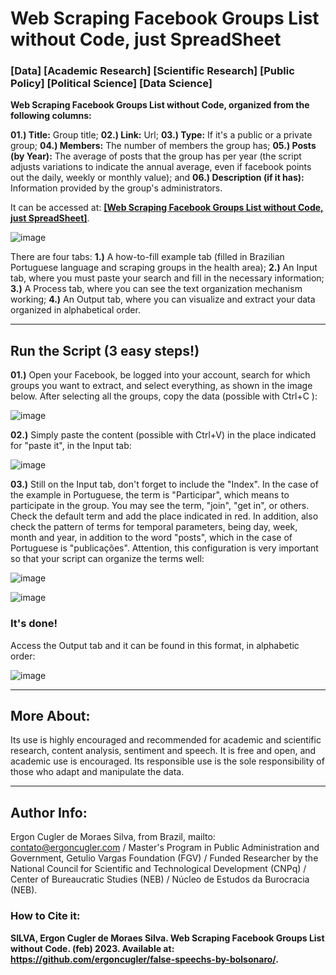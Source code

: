 # Web Scraping Facebook Groups List without Code, just SpreadSheet

### [Data] [Academic Research] [Scientific Research] [Public Policy] [Political Science] [Data Science]

**Web Scraping Facebook Groups List without Code, organized from the following columns:**

**01.) Title:** Group title; **02.) Link:** Url;  **03.) Type:** If it's a public or a private group;  **04.) Members:** The number of members the group has;  **05.) Posts (by Year):** The average of posts that the group has per year (the script adjusts variations to indicate the annual average, even if facebook points out the daily, weekly or monthly value); and **06.) Description (if it has):** Information provided by the group's administrators.

It can be accessed at: **<a href="https://github.com/ergoncugler/web-scraping-facebook-groups-list-without-code/blob/main/SpreadSheet%20-%20Scraping%20Facebook%20List%20Groups%20without%20Code.xlsx">[Web Scraping Facebook Groups List without Code, just SpreadSheet]</a>**.

![image](https://user-images.githubusercontent.com/81989837/220194126-d0992e45-0b69-46e4-a78f-65e400088cfe.png)

There are four tabs: **1.)** A how-to-fill example tab (filled in Brazilian Portuguese language and scraping groups in the health area); **2.)** An Input tab, where you must paste your search and fill in the necessary information; **3.)** A Process tab, where you can see the text organization mechanism working; **4.)** An Output tab, where you can visualize and extract your data organized in alphabetical order.

___

## Run the Script (3 easy steps!)

**01.)** Open your Facebook, be logged into your account, search for which groups you want to extract, and select everything, as shown in the image below. After selecting all the groups, copy the data (possible with Ctrl+C ):

![image](https://user-images.githubusercontent.com/81989837/220195525-1bac3d11-5e4a-4f2f-893c-5d74a0ac045f.png)

**02.)** Simply paste the content (possible with Ctrl+V) in the place indicated for "paste it", in the Input tab:

![image](https://user-images.githubusercontent.com/81989837/220195613-bc5bef80-68d4-424a-b62a-f9c7dca7fd85.png)

**03.)** Still on the Input tab, don't forget to include the "Index". In the case of the example in Portuguese, the term is "Participar", which means to participate in the group. You may see the term, "join", "get in", or others. Check the default term and add the place indicated in red. In addition, also check the pattern of terms for temporal parameters, being day, week, month and year, in addition to the word "posts", which in the case of Portuguese is "publicações". Attention, this configuration is very important so that your script can organize the terms well:

![image](https://user-images.githubusercontent.com/81989837/220197924-99c39ef7-511f-4b33-be5a-097c05d862b2.png)

![image](https://user-images.githubusercontent.com/81989837/220196003-58fe7322-7f34-43dd-b5a8-b7f61ab8ec47.png)

### It's done!

Access the Output tab and it can be found in this format, in alphabetic order:

![image](https://user-images.githubusercontent.com/81989837/220194126-d0992e45-0b69-46e4-a78f-65e400088cfe.png)

___

## More About:

Its use is highly encouraged and recommended for academic and scientific research, content analysis, sentiment and speech. It is free and open, and academic use is encouraged. Its responsible use is the sole responsibility of those who adapt and manipulate the data.

___

## Author Info:

Ergon Cugler de Moraes Silva, from Brazil, mailto: <a href="contato@ergoncugler.com">contato@ergoncugler.com</a> / Master's Program in Public Administration and Government, Getulio Vargas Foundation (FGV) / Funded Researcher by the National Council for Scientific and Technological Development (CNPq) / Center of Bureaucratic Studies (NEB) / Núcleo de Estudos da Burocracia (NEB).

### How to Cite it:

**SILVA, Ergon Cugler de Moraes Silva. Web Scraping Facebook Groups List without Code. (feb) 2023. Available at: <a>https://github.com/ergoncugler/false-speechs-by-bolsonaro/</a>.**
